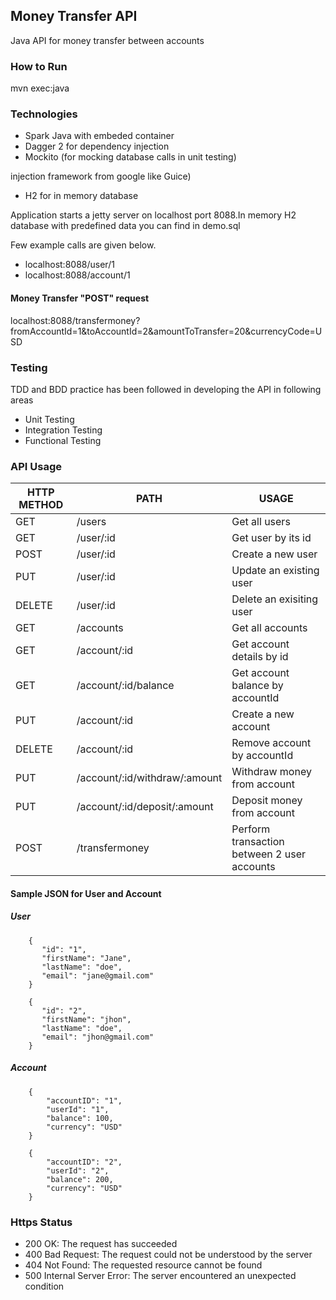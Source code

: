 ## Money Transfer API
Java API for money transfer between accounts

### How to Run

mvn exec:java

### Technologies

* Spark Java with embeded container
* Dagger 2 for dependency injection 
* Mockito (for mocking database calls in unit testing)

injection framework from google like Guice)
* H2 for in memory database


Application starts a jetty server on localhost port 
8088.In memory H2 database with predefined data you can find in demo.sql

Few example calls are given below.
* localhost:8088/user/1
* localhost:8088/account/1

#### Money Transfer "POST" request

localhost:8088/transfermoney?fromAccountId=1&toAccountId=2&amountToTransfer=20&currencyCode=USD

### Testing
TDD and BDD practice has been followed in developing the API in following
areas
* Unit Testing
* Integration Testing
* Functional Testing 

### API Usage

HTTP METHOD | PATH | USAGE
--- | --- | ---
GET| /users | Get all users
GET| /user/:id | Get user by its id
POST| /user/:id | Create a new user
PUT| /user/:id | Update an existing user
DELETE| /user/:id | Delete an exisiting user
GET| /accounts | Get all accounts
GET| /account/:id | Get account details by id
GET| /account/:id/balance | Get account balance by accountId
PUT| /account/:id | Create a new account
DELETE| /account/:id | Remove account by accountId
PUT| /account/:id/withdraw/:amount | Withdraw money from account
PUT| /account/:id/deposit/:amount | Deposit money from account
POST| /transfermoney | Perform transaction between 2 user accounts

#### Sample JSON for User and Account

##### User
        {
           "id": "1",
           "firstName": "Jane",
           "lastName": "doe",
           "email": "jane@gmail.com"
        }
        
        {
           "id": "2",
           "firstName": "jhon",
           "lastName": "doe",
           "email": "jhon@gmail.com"
        }
       

##### Account
        {
            "accountID": "1",
            "userId": "1",
            "balance": 100,
            "currency": "USD"
        }
        
        {
            "accountID": "2",
            "userId": "2",
            "balance": 200,
            "currency": "USD"
        }
        
        

### Https Status
* 200 OK: The request has succeeded
* 400 Bad Request: The request could not be understood by the server
* 404 Not Found: The requested resource cannot be found
* 500 Internal Server Error: The server encountered an unexpected condition 

